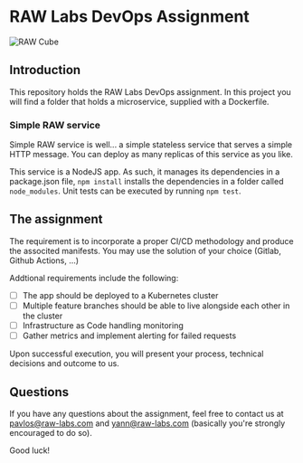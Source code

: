 # RAW Labs DevOps Assignment
![RAW Cube](https://raw-labs.com/wp-content/themes/raw-labs/img/cube.svg)

## Introduction
This repository holds the RAW Labs DevOps assignment. In this project you will find a folder that holds a microservice, supplied with a Dockerfile.

### Simple RAW service
Simple RAW service is well... a simple stateless service that serves a simple HTTP message. You can deploy as many replicas of this service as you like.

This service is a NodeJS app. As such, it manages its dependencies in a package.json file, `npm install` installs the dependencies in a folder called `node_modules`. Unit tests can be executed by running `npm test`.

## The assignment
The requirement is to incorporate a proper CI/CD methodology and produce the associted manifests. You may use the solution of your choice (Gitlab, Github Actions, ...)

Addtional requirements include the following:
- [ ] The app should be deployed to a Kubernetes cluster
- [ ] Multiple feature branches should be able to live alongside each other in the cluster
- [ ] Infrastructure as Code handling monitoring
- [ ] Gather metrics and implement alerting for failed requests

Upon successful execution, you will present your process, technical decisions and outcome to us.

## Questions
If you have any questions about the assignment, feel free to contact us at <a href='mailto:pavlos@raw-labs.com'>pavlos@raw-labs.com</a> and <a href='mailto:yann@raw-labs.com'>yann@raw-labs.com</a> (basically you're strongly encouraged to do so).

Good luck!
